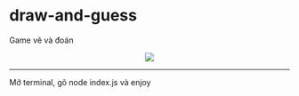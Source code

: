 # draw-and-guess
Game vẽ và đoán
<div style="margin:0px auto; text-align:center;width:100%">
  <img src="https://encrypted-tbn0.gstatic.com/images?q=tbn:ANd9GcSSiGnQLDTk0TrQdPNVFDQPlvqdrkERQNDpME5Q3YhVYvSNXe1G&s"> 
</div>
<hr>
Mở terminal, gõ node index.js và enjoy
